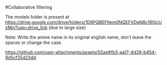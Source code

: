 #Collaborative filtering


The models folder is present at https://drive.google.com/drive/folders/1D6PQBEFtlem0NQEFVDqN8c1R0jcUxMoj?usp=drive_link  (due to large size) 


Note: Write the anime name in its original english name, don't leave the spaces or change the case.




https://github.com/user-attachments/assets/02ae8fb3-aa17-4d26-b454-9d5cf35d23dd


